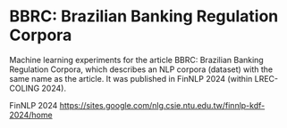 # BBRC: Brazilian Banking Regulation Corpora
Machine learning experiments for the article BBRC: Brazilian Banking Regulation Corpora, which describes an NLP corpora (dataset) with the same name as the article. It was published in FinNLP 2024 (within LREC-COLING 2024).

FinNLP 2024
https://sites.google.com/nlg.csie.ntu.edu.tw/finnlp-kdf-2024/home

